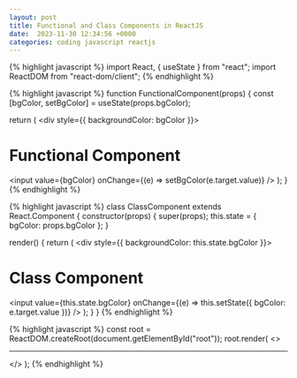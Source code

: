 ```yaml
---
layout: post
title: Functional and Class Components in ReactJS
date:  2023-11-30 12:34:56 +0000
categories: coding javascript reactjs
---
```

{% highlight javascript %}
import React, { useState } from "react";
import ReactDOM from "react-dom/client";
{% endhighlight %}

{% highlight javascript %}
function FunctionalComponent(props) {
  const [bgColor, setBgColor] = useState(props.bgColor);

  return (
    <div style={{ backgroundColor: bgColor }}>
      <h1>Functional Component</h1>
      <input value={bgColor} onChange={(e) => setBgColor(e.target.value)} />
    </div>
  );
}
{% endhighlight %}

{% highlight javascript %}
class ClassComponent extends React.Component {
  constructor(props) {
    super(props);
    this.state = { bgColor: props.bgColor };
  }

  render() {
    return (
      <div style={{ backgroundColor: this.state.bgColor }}>
        <h1>Class Component</h1>
        <input
          value={this.state.bgColor}
          onChange={(e) => this.setState({ bgColor: e.target.value })}
        />
      </div>
    );
  }
}
{% endhighlight %}

{% highlight javascript %}
const root = ReactDOM.createRoot(document.getElementById("root"));
root.render(
  <>
    <FunctionalComponent bgColor="orange" />
    <hr />
    <ClassComponent bgColor="cyan" />
  </>
);
{% endhighlight %}